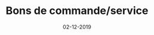 ---
layout: project
title: 'Bons de commande/service'
caption: Manuel de bons Lapeyre
description: >
  
date: '02-12-2019'
image: 
  path: /assets/img/works/cover-print-carnet-de-bons-de-commande-lapeyre.jpg
  srcset: 
    1920w: /assets/img/works/cover-print-carnet-de-bons-de-commande-lapeyre.jpg
    960w:  /assets/img/works/cover-print-carnet-de-bons-de-commande-lapeyre@0,5x.jpg
    480w:  /assets/img/works/cover-print-carnet-de-bons-de-commande-lapeyre@0,25x.jpg

sitemap: false

---